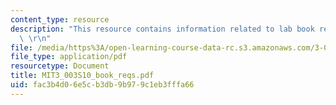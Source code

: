 ```yaml
---
content_type: resource
description: "This resource contains information related to lab book requirements.\
  \ \r\n"
file: /media/https%3A/open-learning-course-data-rc.s3.amazonaws.com/3-003-principles-of-engineering-practice-spring-2010/fac3b4d06e5cb3db9b979c1eb3fffa66_MIT3_003S10_book_reqs.pdf
file_type: application/pdf
resourcetype: Document
title: MIT3_003S10_book_reqs.pdf
uid: fac3b4d0-6e5c-b3db-9b97-9c1eb3fffa66
---
```

